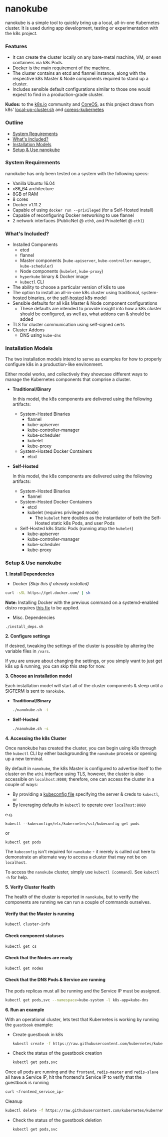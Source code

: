 # nanokube

nanokube is a simple tool to quickly bring up a local, all-in-one Kubernetes cluster. It is used during app development, testing or experimentation with the k8s project.

### Features
* It can create the cluster locally on any bare-metal machine, VM, or even containers via k8s Pods.
* Docker is the main requirement of the machine.
* The cluster contains an etcd and flannel instance, along with the respective k8s Master & Node components required to stand up a cluster.
* Includes sensible default configurations similar to those one would expect to find in a production-grade cluster.

**Kudos:** to the [k8s.io](http://k8s.io) community and [CoreOS](http://coreos.com), as this
project draws from k8s' [local-up-cluster.sh](https://github.com/kubernetes/kubernetes/blob/master/hack/local-up-cluster.sh) and [coreos-kubernetes](https://github.com/coreos/coreos-kubernetes)

### Outline

* [System Requirements](#system-requirements)
* [What's Included?](#whats-included)
* [Installation Models](#installation-models)
* [Setup & Use nanokube](#setup--use-nanokube)

### System Requirements

nanokube has only been tested on a system with the following specs:

* Vanilla Ubuntu 16.04
* x86_64 architecture
* 8GB of RAM
* 8 cores
* Docker v1.11.2
* Capable of using `docker run --privileged` (for a Self-Hosted install)
* Capable of reconfiguring Docker networking to use flannel
* 2 network interfaces (PublicNet @ `eth0`, and PrivateNet @ `eth1`)

### What's Included?

* Installed Components
  * etcd
  * flannel
  * Master components (`kube-apiserver`, `kube-controller-manager`, `kube-scheduler`)
  * Node components (`kubelet`, `kube-proxy`)
  * `hyperkube` binary & Docker image
  * `kubectl` CLI
* The ability to choose a particular version of k8s to use
* The option to install an all-in-one k8s cluster using traditional, system-hosted binaries, or the [self-hosted](https://github.com/kubernetes/kubernetes/issues/246#issuecomment-64533959) k8s model
* Sensible defaults for all k8s Master & Node component configurations
  * These defaults are intended to provide insight into how a k8s cluster should be configured, as well as,
  what addons can & should be added
* TLS for cluster communication using self-signed certs
* Cluster Addons
  * DNS using `kube-dns`

### Installation Models

The two installation models intend to serve as examples for how to
properly configure k8s in a production-like environment.

Either model works, and collectively they showcase different ways to manage the
Kubernetes components that comprise a cluster.

* **Traditional/Binary**

  In this model, the k8s components are delivered using the following artifacts:
  
  * System-Hosted Binaries
      * flannel
      * kube-apiserver
      * kube-controller-manager
      * kube-scheduler
      * kubelet
      * kube-proxy
  * System-Hosted Docker Containers
      * etcd
* **Self-Hosted**

  In this model, the k8s components are delivered using the following artifacts:
  
  * System-Hosted Binaries
      * flannel
  * System-Hosted Docker Containers
      * etcd
      * kubelet (requires privileged mode)
        * The `kubelet` here doubles as the instantiator of both the Self-Hosted
  static k8s Pods, and user Pods
  * Self-Hosted k8s Static Pods (running atop the `kubelet`)
      * kube-apiserver
      * kube-controller-manager
      * kube-scheduler
      * kube-proxy

### Setup & Use nanokube

**1. Install Dependencies**

  * Docker *(Skip this if already installed)*

  ```bash
  curl -sSL https://get.docker.com/ | sh
  ```

  **Note:** Installing Docker with the previous command on a systemd-enabled distro
  requires [this fix](https://github.com/kubernetes/kubernetes-anywhere/blob/master/FIXES.md) to be applied.
  * Misc. Dependencies
  
   ```bash
   ./install_deps.sh
   ```

**2. Configure settings**

  If desired, tweaking the settings of the cluster is possible by altering the variable files in `/vars`.

  If you are unsure about changing the settings, or you simply want to just get k8s up & running, you can skip this step for now.

**3. Choose an installation model**

  Each installation model will start all of the cluster components & sleep until a SIGTERM is sent to `nanokube`.

  * **Traditional/Binary**

    ```bash
    ./nanokube.sh -t
    ```
  * **Self-Hosted**

    ```bash
    ./nanokube.sh -s
    ```

**4. Accessing the k8s Cluster**

Once nanokube has created the cluster, you can begin using k8s through the `kubectl` CLI by either backgrounding the `nanokube` process or opening up a new terminal.

By default in `nanokube`, the k8s Master is configured to advertise itself to the cluster on the `eth1` interface using TLS, however, the
cluster is also accessible on `localhost:8080`; therefore, one can access the cluster in a couple of ways:

* By providing a [kubeconfig file](http://kubernetes.io/docs/user-guide/kubeconfig-file/) specifying the server & creds to `kubectl`, or
* By leveraging defaults in `kubectl` to operate over `localhost:8080`

e.g.

  `kubectl --kubeconfig=/etc/kubernetes/ssl/kubeconfig get pods`

  or

  `kubectl get pods`
  
  The `kubeconfig` isn't required for `nanokube` - it merely is called out here
  to demonstrate an alternate way to access a cluster that may not be on
  `localhost`.

  To access the `nanokube` cluster, simply use `kubectl [command]`. See `kubectl -h` for help.

**5. Verify Cluster Health**

The health of the cluster is reported in `nanokube`, but to verify the components are running we can run a couple of commands ourselves.

#### Verify that the Master is running
```bash
kubectl cluster-info
```

#### Check component statuses

```bash
kubectl get cs
```

#### Check that the Nodes are ready
```bash
kubectl get nodes
```

#### Check that the DNS Pods & Service are running

The pods replicas must all be running and the Service IP must be
assigned.

```bash
kubectl get pods,svc --namespace=kube-system -l k8s-app=kube-dns
```

**6. Run an example**

With an operational cluster, lets test that Kubernetes is working by running the `guestbook` example:

* Create guestbook in k8s

  ```bash
  kubectl create -f https://raw.githubusercontent.com/kubernetes/kubernetes/master/examples/guestbook/all-in-one/guestbook-all-in-one.yaml
  ```
* Check the status of the guestbook creation

  ```bash
  kubectl get pods,svc
  ```

Once all pods are running and the `frontend`, `redis-master` and `redis-slave` all have a Service IP, hit the frontend's Service IP to verify that the guestbook is running

  ```bash
  curl <frontend_service_ip>
  ```

Cleanup

  ```bash
  kubectl delete -f https://raw.githubusercontent.com/kubernetes/kubernetes/master/examples/guestbook/all-in-one/guestbook-all-in-one.yaml
  ```

* Check the status of the guestbook deletion

  ```bash
  kubectl get pods,svc
  ```

